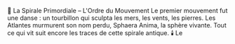 🌌 La Spirale Primordiale – L'Ordre du Mouvement Le premier mouvement fut une danse : un tourbillon qui sculpta les mers, les vents, les pierres. Les Atlantes murmurent son nom perdu, Sphaera Anima, la sphère vivante. Tout ce qui vit suit encore les traces de cette spirale antique. 🕯️ Le

